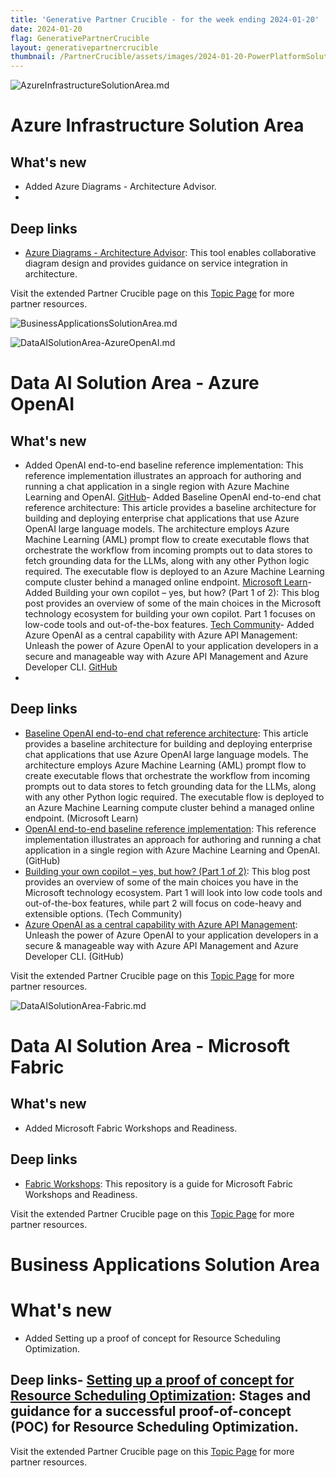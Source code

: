 ```yaml
---
title: 'Generative Partner Crucible - for the week ending 2024-01-20'
date: 2024-01-20
flag: GenerativePartnerCrucible
layout: generativepartnercrucible
thumbnail: /PartnerCrucible/assets/images/2024-01-20-PowerPlatformSolutionArea.md-image.png
---
```

![ AzureInfrastructureSolutionArea.md ]( /PartnerCrucible/assets/images/2024-01-20-AzureInfrastructureSolutionArea.md-image.png )

# Azure Infrastructure Solution Area

## What's new

- Added  Azure Diagrams - Architecture Advisor. 
- 
## Deep links

- [Azure Diagrams - Architecture Advisor](https://azurediagrams.com/): This tool enables collaborative diagram design and provides guidance on service integration in architecture.

Visit the extended Partner Crucible page on this [Topic Page](https://lagimik.github.io/PartnerCrucible/AzureInfrastructureSolutionArea) for more partner resources.

![ BusinessApplicationsSolutionArea.md ]( /PartnerCrucible/assets/images/2024-01-20-BusinessApplicationsSolutionArea.md-image.png )

![ DataAISolutionArea-AzureOpenAI.md ]( /PartnerCrucible/assets/images/2024-01-20-DataAISolutionArea-AzureOpenAI.md-image.png )

# Data AI Solution Area - Azure OpenAI

## What's new

- Added OpenAI end-to-end baseline reference implementation: This reference implementation illustrates an approach for authoring and running a chat application in a single region with Azure Machine Learning and OpenAI. [GitHub](https://github.com/azure-Samples/openai-end-to-end-baseline)- Added Baseline OpenAI end-to-end chat reference architecture: This article provides a baseline architecture for building and deploying enterprise chat applications that use Azure OpenAI large language models. The architecture employs Azure Machine Learning (AML) prompt flow to create executable flows that orchestrate the workflow from incoming prompts out to data stores to fetch grounding data for the LLMs, along with any other Python logic required. The executable flow is deployed to an Azure Machine Learning compute cluster behind a managed online endpoint. [Microsoft Learn](https://learn.microsoft.com/en-us/azure/architecture/ai-ml/architecture/baseline-openai-e2e-chat)- Added Building your own copilot – yes, but how? (Part 1 of 2): This blog post provides an overview of some of the main choices in the Microsoft technology ecosystem for building your own copilot. Part 1 focuses on low-code tools and out-of-the-box features. [Tech Community](https://techcommunity.microsoft.com/t5/educator-developer-blog/building-your-own-copilot-yes-but-how-part-1-of-2/ba-p/4029571?WT.mc_id=academic-0000-abartolo)- Added Azure OpenAI as a central capability with Azure API Management: Unleash the power of Azure OpenAI to your application developers in a secure and manageable way with Azure API Management and Azure Developer CLI. [GitHub](https://github.com/Azure/enterprise-azureai)
- 
## Deep links
- [Baseline OpenAI end-to-end chat reference architecture](https://learn.microsoft.com/en-us/azure/architecture/ai-ml/architecture/baseline-openai-e2e-chat): This article provides a baseline architecture for building and deploying enterprise chat applications that use Azure OpenAI large language models. The architecture employs Azure Machine Learning (AML) prompt flow to create executable flows that orchestrate the workflow from incoming prompts out to data stores to fetch grounding data for the LLMs, along with any other Python logic required. The executable flow is deployed to an Azure Machine Learning compute cluster behind a managed online endpoint. (Microsoft Learn)
-  [OpenAI end-to-end baseline reference implementation](https://github.com/azure-Samples/openai-end-to-end-baseline): This reference implementation illustrates an approach for authoring and running a chat application in a single region with Azure Machine Learning and OpenAI. (GitHub)
- [Building your own copilot – yes, but how? (Part 1 of 2)](https://techcommunity.microsoft.com/t5/educator-developer-blog/building-your-own-copilot-yes-but-how-part-1-of-2/ba-p/4029571?WT.mc_id=academic-0000-abartolo): This blog post provides an overview of some of the main choices you have in the Microsoft technology ecosystem. Part 1 will look into low code tools and out-of-the-box features, while part 2 will focus on code-heavy and extensible options. (Tech Community)
- [Azure OpenAI as a central capability with Azure API Management](https://github.com/Azure/enterprise-azureai): Unleash the power of Azure OpenAI to your application developers in a secure & manageable way with Azure API Management and Azure Developer CLI. (GitHub)

Visit the extended Partner Crucible page on this [Topic Page](https://lagimik.github.io/PartnerCrucible/DataAISolutionArea-AzureOpenAI) for more partner resources.

![ DataAISolutionArea-Fabric.md ]( /PartnerCrucible/assets/images/2024-01-20-DataAISolutionArea-Fabric.md-image.png )

# Data AI Solution Area - Microsoft Fabric

## What's new

- Added Microsoft Fabric Workshops and Readiness.

## Deep links

- [Fabric Workshops](https://github.com/microsoft/Fabric_Workshops): This repository is a guide for Microsoft Fabric Workshops and Readiness.

Visit the extended Partner Crucible page on this [Topic Page](https://lagimik.github.io/PartnerCrucible/DataAISolutionArea-Fabric) for more partner resources.
# Business Applications Solution Area

# What's new

- Added Setting up a proof of concept for Resource Scheduling Optimization.

## Deep links- [Setting up a proof of concept for Resource Scheduling Optimization](https://learn.microsoft.com/en-us/dynamics365/field-service/rso-proof-concept): Stages and guidance for a successful proof-of-concept (POC) for Resource Scheduling Optimization.

Visit the extended Partner Crucible page on this [Topic Page](https://lagimik.github.io/PartnerCrucible/BusinessApplicationsSolutionArea) for more partner resources.


